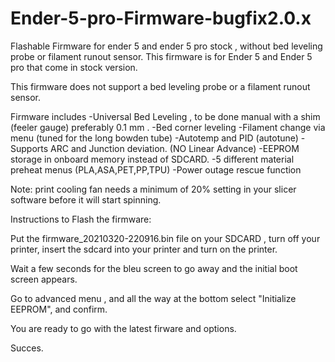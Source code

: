 # Ender-5-pro-Firmware-bugfix2.0.x
Flashable Firmware for ender 5 and ender 5 pro stock , without bed leveling probe or filament runout sensor.
This firmware is for Ender 5 and Ender 5 pro that come in stock version.

This firmware does not support a bed leveling probe or a filament runout sensor.

Firmware includes  -Universal Bed Leveling , to be done manual with a shim (feeler gauge) preferably 0.1 mm .
                               -Bed corner leveling
                               -Filament change via menu (tuned for the long bowden tube)
                               -Autotemp and PID (autotune)
                               -Supports ARC and Junction deviation. (NO Linear Advance)
                               -EEPROM storage in onboard memory instead of SDCARD.
                               -5 different material preheat menus (PLA,ASA,PET,PP,TPU)
                               -Power outage rescue function

Note: print cooling fan needs a minimum of 20% setting in your slicer software before it will start spinning.


Instructions to Flash the firmware:

Put the firmware_20210320-220916.bin file on your SDCARD , turn off your printer, insert the sdcard into your printer and turn on the printer.

Wait a few seconds for the bleu screen to go away and the initial boot screen appears.

Go to advanced menu , and all the way at the bottom select "Initialize EEPROM", and confirm.

You are ready to go with the latest firware and options.

Succes.
